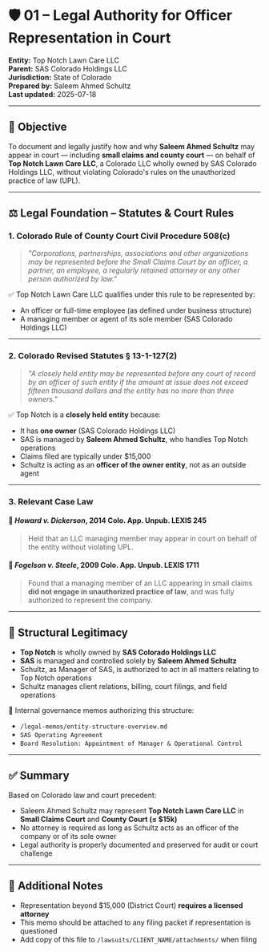 # 🛡️ 01 – Legal Authority for Officer Representation in Court  
**Entity:** Top Notch Lawn Care LLC  
**Parent:** SAS Colorado Holdings LLC  
**Jurisdiction:** State of Colorado  
**Prepared by:** Saleem Ahmed Schultz  
**Last updated:** 2025-07-18

---

## 🎯 Objective

To document and legally justify how and why **Saleem Ahmed Schultz** may appear in court — including **small claims and county court** — on behalf of **Top Notch Lawn Care LLC**, a Colorado LLC wholly owned by SAS Colorado Holdings LLC, without violating Colorado's rules on the unauthorized practice of law (UPL).

---

## ⚖️ Legal Foundation – Statutes & Court Rules

### 1. **Colorado Rule of County Court Civil Procedure 508(c)**  
> *"Corporations, partnerships, associations and other organizations may be represented before the Small Claims Court by an officer, a partner, an employee, a regularly retained attorney or any other person authorized by law."*

✅ Top Notch Lawn Care LLC qualifies under this rule to be represented by:  
- An officer or full-time employee (as defined under business structure)
- A managing member or agent of its sole member (SAS Colorado Holdings LLC)

---

### 2. **Colorado Revised Statutes § 13-1-127(2)**  
> *"A closely held entity may be represented before any court of record by an officer of such entity if the amount at issue does not exceed fifteen thousand dollars and the entity has no more than three owners."*

✅ Top Notch is a **closely held entity** because:
- It has **one owner** (SAS Colorado Holdings LLC)
- SAS is managed by **Saleem Ahmed Schultz**, who handles Top Notch operations  
- Claims filed are typically under $15,000  
- Schultz is acting as an **officer of the owner entity**, not as an outside agent

---

### 3. **Relevant Case Law**

#### 🔹 *Howard v. Dickerson*, 2014 Colo. App. Unpub. LEXIS 245  
> Held that an LLC managing member may appear in court on behalf of the entity without violating UPL.

#### 🔹 *Fogelson v. Steele*, 2009 Colo. App. Unpub. LEXIS 1711  
> Found that a managing member of an LLC appearing in small claims **did not engage in unauthorized practice of law**, and was fully authorized to represent the company.

---

## 🧱 Structural Legitimacy

- **Top Notch** is wholly owned by **SAS Colorado Holdings LLC**  
- **SAS** is managed and controlled solely by **Saleem Ahmed Schultz**  
- Schultz, as Manager of SAS, is authorized to act in all matters relating to Top Notch operations  
- Schultz manages client relations, billing, court filings, and field operations

📂 Internal governance memos authorizing this structure:
- `/legal-memos/entity-structure-overview.md`
- `SAS Operating Agreement`
- `Board Resolution: Appointment of Manager & Operational Control`

---

## ✅ Summary

Based on Colorado law and court precedent:
- Saleem Ahmed Schultz may represent **Top Notch Lawn Care LLC** in **Small Claims Court** and **County Court (≤ $15k)**  
- No attorney is required as long as Schultz acts as an officer of the company or of its sole owner  
- Legal authority is properly documented and preserved for audit or court challenge

---

## 🧩 Additional Notes

- Representation beyond $15,000 (District Court) **requires a licensed attorney**  
- This memo should be attached to any filing packet if representation is questioned  
- Add copy of this file to `/lawsuits/CLIENT_NAME/attachments/` when filing
